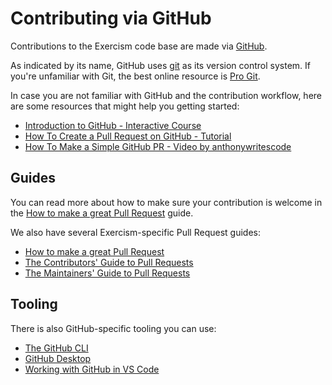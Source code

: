 # Contributing via GitHub

Contributions to the Exercism code base are made via [GitHub][github].

As indicated by its name, GitHub uses [git][git] as its version control system.
If you're unfamiliar with Git, the best online resource is [Pro Git][pro-git].

In case you are not familiar with GitHub and the contribution workflow, here are some resources that might help you getting started:

- [Introduction to GitHub - Interactive Course][github-course]
- [How To Create a Pull Request on GitHub - Tutorial][pr-tutorial]
- [How To Make a Simple GitHub PR - Video by anthonywritescode][anthonywritescode]

## Guides

You can read more about how to make sure your contribution is welcome in the [How to make a great Pull Request][great-pr] guide.

We also have several Exercism-specific Pull Request guides:

- [How to make a great Pull Request][how-to-make-a-great-pr]
- [The Contributors' Guide to Pull Requests][contributors-pr-guide]
- [The Maintainers' Guide to Pull Requests][maintainers-pr-guide]

## Tooling

There is also GitHub-specific tooling you can use:

- [The GitHub CLI][github-cli]
- [GitHub Desktop][github-desktop]
- [Working with GitHub in VS Code][github-vs-code]

[tasks]: https://exercism.org/contributing/tasks
[github]: https://github.com
[github-course]: https://github.com/skills/introduction-to-github
[github-cli]: https://cli.github.com/
[github-desktop]: https://desktop.github.com/
[github-vs-code]: https://code.visualstudio.com/docs/editor/github
[pr-tutorial]: https://www.digitalocean.com/community/tutorials/how-to-create-a-pull-request-on-github
[anthonywritescode]: https://www.youtube.com/watch?v=cysuuUtbC6E
[great-pr]: https://exercism.org/docs/community/being-a-good-community-member/pull-requests
[contributors-pr-guide]: /docs/building/github/contributors-pull-request-guide
[maintainers-pr-guide]: /docs/building/github/maintainers-pull-request-guide
[how-to-make-a-great-pr]: /docs/community/being-a-good-community-member/pull-requests
[pro-git]: https://git-scm.com/book/en/v2
[git]: https://git-scm.com/
